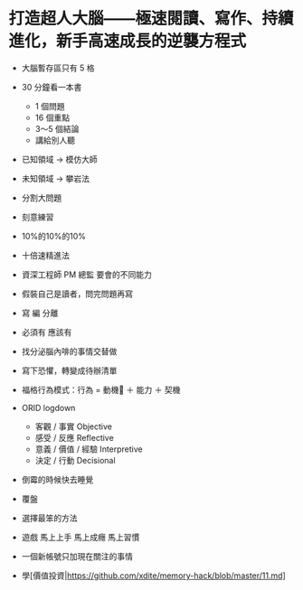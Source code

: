 # 打造超人大腦——極速閱讀、寫作、持續進化，新手高速成長的逆襲方程式
- 大腦暫存區只有 5 格
- 30 分鐘看一本書
    - 1 個問題
    - 16 個重點
    - 3～5 個結論
    - 講給別人聽

- 已知領域 -> 模仿大師
- 未知領域 -> 攀岩法
- 分割大問題

- 刻意練習
- 10%的10%的10%
- 十倍速精進法
- 資深工程師 PM 總監 要會的不同能力

- 假裝自己是讀者，問完問題再寫
- 寫 編 分離
- 必須有 應該有

- 找分泌腦內啡的事情交替做

- 寫下恐懼，轉變成待辦清單

- 福格行為模式：行為 = 動機 ＋ 能力 ＋ 契機

- ORID logdown
    - 客觀 / 事實 Objective
    - 感受 / 反應 Reflective
    - 意義 / 價值 / 經驗 Interpretive
    - 決定 / 行動 Decisional

- 倒霉的時候快去睡覺
- 覆盤
- 選擇最笨的方法

- 遊戲 馬上上手 馬上成癮 馬上習慣

- 一個新帳號只加現在關注的事情

- 學[價值投資|https://github.com/xdite/memory-hack/blob/master/11.md]